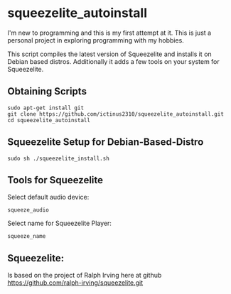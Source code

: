 squeezelite_autoinstall
==============
I'm new to programming and this is my first attempt at it.
This is just a personal project in exploring programming with my hobbies.

This script compiles the latest version of Squeezelite and installs it on Debian based distros. 
Additionally it adds a few tools on your system for Squeezelite.

Obtaining Scripts
-----------------
```shell
sudo apt-get install git
git clone https://github.com/ictinus2310/squeezelite_autoinstall.git
cd squeezelite_autoinstall
```

Squeezelite Setup for Debian-Based-Distro
-----------------------------------------
```shell
sudo sh ./squeezelite_install.sh
```

Tools for Squeezelite
---------------------
Select default audio device:
```shell
squeeze_audio
```
Select name for Squeezelite Player:
```shell
squeeze_name
```

Squeezelite:
------------
Is based on the project of Ralph Irving here at github https://github.com/ralph-irving/squeezelite.git
